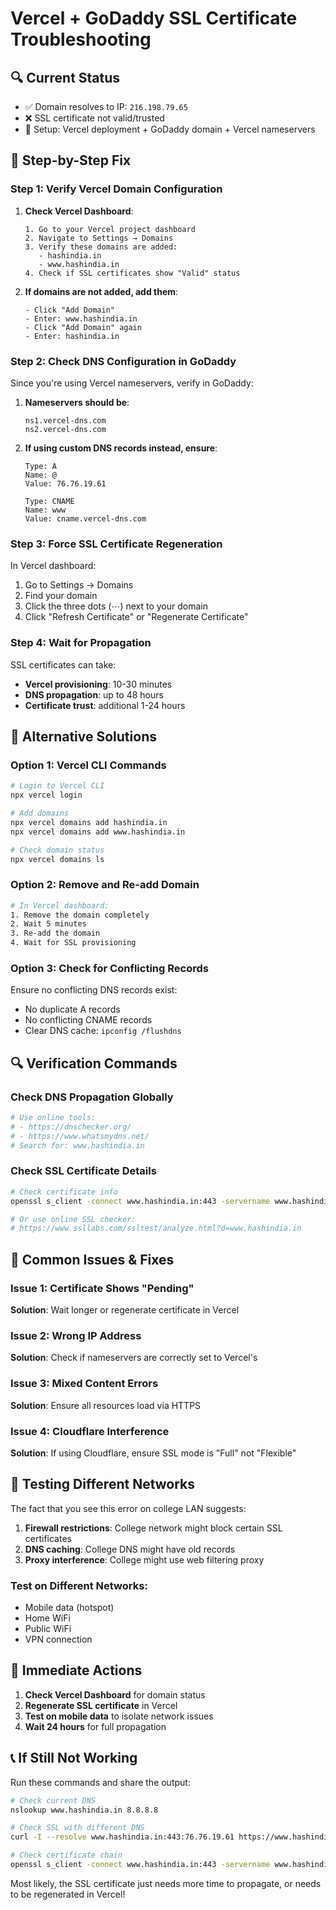 # Vercel + GoDaddy SSL Certificate Troubleshooting

## 🔍 Current Status
- ✅ Domain resolves to IP: `216.198.79.65`
- ❌ SSL certificate not valid/trusted
- 🏢 Setup: Vercel deployment + GoDaddy domain + Vercel nameservers

## 🚀 Step-by-Step Fix

### Step 1: Verify Vercel Domain Configuration

1. **Check Vercel Dashboard**:
   ```
   1. Go to your Vercel project dashboard
   2. Navigate to Settings → Domains
   3. Verify these domains are added:
      - hashindia.in
      - www.hashindia.in
   4. Check if SSL certificates show "Valid" status
   ```

2. **If domains are not added, add them**:
   ```
   - Click "Add Domain"
   - Enter: www.hashindia.in
   - Click "Add Domain" again
   - Enter: hashindia.in
   ```

### Step 2: Check DNS Configuration in GoDaddy

Since you're using Vercel nameservers, verify in GoDaddy:

1. **Nameservers should be**:
   ```
   ns1.vercel-dns.com
   ns2.vercel-dns.com
   ```

2. **If using custom DNS records instead, ensure**:
   ```
   Type: A
   Name: @
   Value: 76.76.19.61

   Type: CNAME
   Name: www
   Value: cname.vercel-dns.com
   ```

### Step 3: Force SSL Certificate Regeneration

In Vercel dashboard:
1. Go to Settings → Domains
2. Find your domain
3. Click the three dots (⋯) next to your domain
4. Click "Refresh Certificate" or "Regenerate Certificate"

### Step 4: Wait for Propagation

SSL certificates can take:
- **Vercel provisioning**: 10-30 minutes
- **DNS propagation**: up to 48 hours
- **Certificate trust**: additional 1-24 hours

## 🔧 Alternative Solutions

### Option 1: Vercel CLI Commands
```bash
# Login to Vercel CLI
npx vercel login

# Add domains
npx vercel domains add hashindia.in
npx vercel domains add www.hashindia.in

# Check domain status
npx vercel domains ls
```

### Option 2: Remove and Re-add Domain
```bash
# In Vercel dashboard:
1. Remove the domain completely
2. Wait 5 minutes
3. Re-add the domain
4. Wait for SSL provisioning
```

### Option 3: Check for Conflicting Records
Ensure no conflicting DNS records exist:
- No duplicate A records
- No conflicting CNAME records
- Clear DNS cache: `ipconfig /flushdns`

## 🔍 Verification Commands

### Check DNS Propagation Globally
```bash
# Use online tools:
# - https://dnschecker.org/
# - https://www.whatsmydns.net/
# Search for: www.hashindia.in
```

### Check SSL Certificate Details
```bash
# Check certificate info
openssl s_client -connect www.hashindia.in:443 -servername www.hashindia.in < /dev/null

# Or use online SSL checker:
# https://www.ssllabs.com/ssltest/analyze.html?d=www.hashindia.in
```

## 🚨 Common Issues & Fixes

### Issue 1: Certificate Shows "Pending"
**Solution**: Wait longer or regenerate certificate in Vercel

### Issue 2: Wrong IP Address
**Solution**: Check if nameservers are correctly set to Vercel's

### Issue 3: Mixed Content Errors
**Solution**: Ensure all resources load via HTTPS

### Issue 4: Cloudflare Interference
**Solution**: If using Cloudflare, ensure SSL mode is "Full" not "Flexible"

## 📱 Testing Different Networks

The fact that you see this error on college LAN suggests:
1. **Firewall restrictions**: College network might block certain SSL certificates
2. **DNS caching**: College DNS might have old records
3. **Proxy interference**: College might use web filtering proxy

### Test on Different Networks:
- Mobile data (hotspot)
- Home WiFi
- Public WiFi
- VPN connection

## 🎯 Immediate Actions

1. **Check Vercel Dashboard** for domain status
2. **Regenerate SSL certificate** in Vercel
3. **Test on mobile data** to isolate network issues
4. **Wait 24 hours** for full propagation

## 📞 If Still Not Working

Run these commands and share the output:

```bash
# Check current DNS
nslookup www.hashindia.in 8.8.8.8

# Check SSL with different DNS
curl -I --resolve www.hashindia.in:443:76.76.19.61 https://www.hashindia.in

# Check certificate chain
openssl s_client -connect www.hashindia.in:443 -servername www.hashindia.in -showcerts < /dev/null
```

Most likely, the SSL certificate just needs more time to propagate, or needs to be regenerated in Vercel!
